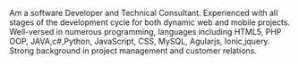 Am a software Developer and Technical Consultant.
Experienced with all stages of the development cycle for both
dynamic web and mobile projects. 
Well-versed in numerous programming, languages including HTML5, PHP OOP, JAVA,c#,Python, JavaScript, CSS, MySQL, Agularjs, Ionic,jquery. 
Strong background in project management and customer relations.
